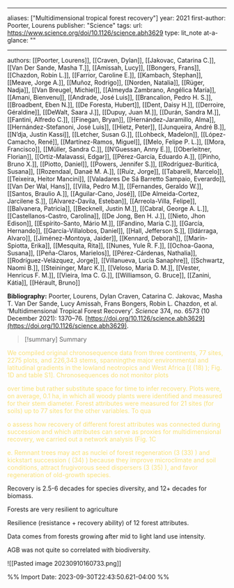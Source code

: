   
---
aliases: ["Multidimensional tropical forest recovery"] 
year: 2021 
first-author: Poorter, Lourens
publisher: "Science" 
tags: 
url: https://www.science.org/doi/10.1126/science.abh3629 
type: lit_note
at-a-glance: ""

--- 
authors: [[Poorter, Lourens]], [[Craven, Dylan]], [[Jakovac, Catarina C.]], [[Van Der Sande, Masha T.]], [[Amissah, Lucy]], [[Bongers, Frans]], [[Chazdon, Robin L.]], [[Farrior, Caroline E.]], [[Kambach, Stephan]], [[Meave, Jorge A.]], [[Muñoz, Rodrigo]], [[Norden, Natalia]], [[Rüger, Nadja]], [[Van Breugel, Michiel]], [[Almeyda Zambrano, Angélica María]], [[Amani, Bienvenu]], [[Andrade, José Luis]], [[Brancalion, Pedro H. S.]], [[Broadbent, Eben N.]], [[De Foresta, Hubert]], [[Dent, Daisy H.]], [[Derroire, Géraldine]], [[DeWalt, Saara J.]], [[Dupuy, Juan M.]], [[Durán, Sandra M.]], [[Fantini, Alfredo C.]], [[Finegan, Bryan]], [[Hernández-Jaramillo, Alma]], [[Hernández-Stefanoni, José Luis]], [[Hietz, Peter]], [[Junqueira, André B.]], [[N’dja, Justin Kassi]], [[Letcher, Susan G.]], [[Lohbeck, Madelon]], [[López-Camacho, René]], [[Martínez-Ramos, Miguel]], [[Melo, Felipe P. L.]], [[Mora, Francisco]], [[Müller, Sandra C.]], [[N’Guessan, Anny E.]], [[Oberleitner, Florian]], [[Ortiz-Malavassi, Edgar]], [[Pérez-García, Eduardo A.]], [[Pinho, Bruno X.]], [[Piotto, Daniel]], [[Powers, Jennifer S.]], [[Rodríguez-Buriticá, Susana]], [[Rozendaal, Danaë M. A.]], [[Ruíz, Jorge]], [[Tabarelli, Marcelo]], [[Teixeira, Heitor Mancini]], [[Valadares De Sá Barretto Sampaio, Everardo]], [[Van Der Wal, Hans]], [[Villa, Pedro M.]], [[Fernandes, Geraldo W.]], [[Santos, Braulio A.]], [[Aguilar-Cano, José]], [[De Almeida-Cortez, Jarcilene S.]], [[Alvarez-Davila, Esteban]], [[Arreola-Villa, Felipe]], [[Balvanera, Patricia]], [[Becknell, Justin M.]], [[Cabral, George A. L.]], [[Castellanos-Castro, Carolina]], [[De Jong, Ben H. J.]], [[Nieto, Jhon Edison]], [[Espírito-Santo, Mário M.]], [[Fandino, Maria C.]], [[García, Hernando]], [[García-Villalobos, Daniel]], [[Hall, Jefferson S.]], [[Idárraga, Alvaro]], [[Jiménez-Montoya, Jaider]], [[Kennard, Deborah]], [[Marín-Spiotta, Erika]], [[Mesquita, Rita]], [[Nunes, Yule R. F.]], [[Ochoa-Gaona, Susana]], [[Peña-Claros, Marielos]], [[Pérez-Cárdenas, Nathalia]], [[Rodríguez-Velázquez, Jorge]], [[Villanueva, Lucía Sanaphre]], [[Schwartz, Naomi B.]], [[Steininger, Marc K.]], [[Veloso, Maria D. M.]], [[Vester, Henricus F. M.]], [[Vieira, Ima C. G.]], [[Williamson, G. Bruce]], [[Zanini, Kátia]], [[Hérault, Bruno]]


**Bibliography:** Poorter, Lourens, Dylan Craven, Catarina C. Jakovac, Masha T. Van Der Sande, Lucy Amissah, Frans Bongers, Robin L. Chazdon, et al. ‘Multidimensional Tropical Forest Recovery’. _Science_ 374, no. 6573 (10 December 2021): 1370–76. [https://doi.org/10.1126/science.abh3629](https://doi.org/10.1126/science.abh3629). 

>[!summary] Summary
> 


<p>  <span style="color: #F9E076">We compiled original chronosequence data from three continents, 77 sites, 2275 plots, and 226,343 stems, spanningthe major environmental and latitudinal gradients in the lowland neotropics and West Africa [( (18) ); Fig. 1D and table S1]. Chronosequences do not monitor plots</span>  </p> <p>  <span style="color: #F9E076">over time but rather substitute space for time to infer recovery. Plots were, on average, 0.1 ha, in which all woody plants were identified and measured for their stem diameter. Forest attributes were measured for 21 sites (for soils) up to 77 sites for the other variables. To qua</span>  </p> <p>  <span style="color: #F9E076">o assess how recovery of different forest attributes was connected during succession and which attributes can serve as proxies for multidimensional recovery, we carried out a network analysis (Fig. 1C</span>  </p> <p>  <span style="color: #F9E076">e. Remnant trees may act as nuclei of forest regeneration (3 (33) ) and kickstart succession ( (34) ) because they improve microclimate and soil conditions, attract frugivorous seed dispersers (3 (35) ), and favor regeneration of old-growth species.</span>  </p> Recovery is 2.5-6 decades for species diversity, and 12+ decades for biomass. 

Forests are very resilient to agriculture 

Resilience (resistance + recovery ability) of 12 forest attributes. 

Data comes from forests growing after mid to light land use intensity. 

AGB was not quite so correlated with biodiversity.
 
![[Pasted image 20230910160733.png]]


%% Import Date: 2023-09-30T22:43:50.621-04:00 %%
